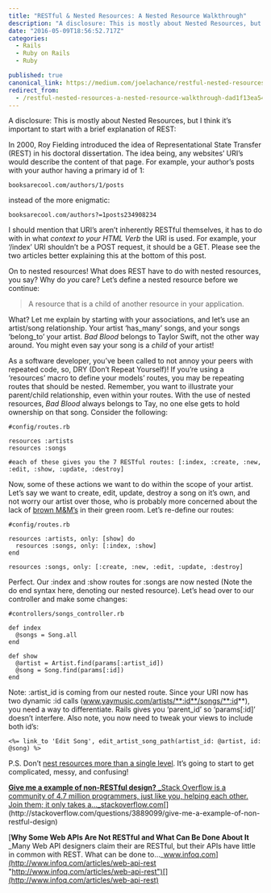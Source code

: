 ```yaml
---
title: "RESTful & Nested Resources: A Nested Resource Walkthrough"
description: "A disclosure: This is mostly about Nested Resources, but I think it’s important to start with a brief explanation of REST: In 2000, Roy Fielding introduced the idea of Representational State Transfer…"
date: "2016-05-09T18:56:52.717Z"
categories: 
  - Rails
  - Ruby on Rails
  - Ruby

published: true
canonical_link: https://medium.com/joelachance/restful-nested-resources-a-nested-resource-walkthrough-dad1f13ea54
redirect_from:
  - /restful-nested-resources-a-nested-resource-walkthrough-dad1f13ea54
---
```


A disclosure: This is mostly about Nested Resources, but I think it’s important to start with a brief explanation of REST:

In 2000, Roy Fielding introduced the idea of Representational State Transfer (REST) in his doctoral dissertation. The idea being, any websites’ URI’s would describe the content of that page. For example, your author’s posts with your author having a primary id of 1:

```
booksarecool.com/authors/1/posts
```

instead of the more enigmatic:

```
booksarecool.com/authors?=1posts234908234
```

I should mention that URI’s aren’t inherently RESTful themselves, it has to do with in what _context to your HTML Verb_ the URI is used. For example, your ‘/index’ URI shouldn’t be a POST request, it should be a GET. Please see the two articles better explaining this at the bottom of this post.

On to nested resources! What does REST have to do with nested resources, you say? Why do _you_ care? Let’s define a nested resource before we continue:

> A resource that is a child of another resource in your application.

What? Let me explain by starting with your associations, and let’s use an artist/song relationship. Your artist ‘has\_many’ songs, and your songs ‘belong\_to’ your artist. _Bad Blood_ belongs to Taylor Swift, not the other way around. You might even say your song is a _child_ of your artist!

As a software developer, you’ve been called to not annoy your peers with repeated code, so, DRY (Don’t Repeat Yourself)! If you’re using a ‘resources’ macro to define your models’ routes, you may be repeating routes that should be nested. Remember, you want to illustrate your parent/child relationship, even within your routes. With the use of nested resources, _Bad Blood_ always belongs to Tay, no one else gets to hold ownership on that song. Consider the following:

```
#config/routes.rb

resources :artists
resources :songs

#each of these gives you the 7 RESTful routes: [:index, :create, :new, :edit, :show, :update, :destroy]
```

Now, some of these actions we want to do within the scope of your artist. Let’s say we want to create, edit, update, destroy a song on it’s own, and not worry our artist over those, who is probably more concerned about the lack of [brown M&M’s](http://www.npr.org/sections/therecord/2012/02/14/146880432/the-truth-about-van-halen-and-those-brown-m-ms) in their green room. Let’s re-define our routes:

```
#config/routes.rb

resources :artists, only: [show] do
  resources :songs, only: [:index, :show]
end

resources :songs, only: [:create, :new, :edit, :update, :destroy]
```

Perfect. Our :index and :show routes for :songs are now nested (Note the do end syntax here, denoting our nested resource). Let’s head over to our controller and make some changes:

```
#controllers/songs_controller.rb

def index
  @songs = Song.all
end

def show
  @artist = Artist.find(params[:artist_id])
  @song = Song.find(params[:id])
end
```

Note: :artist\_id is coming from our nested route. Since your URI now has two dynamic :id calls (www.yaymusic.com/artists/**:id**/songs/**:id**), you need a way to differentiate. Rails gives you ‘parent\_id’ so ‘params\[:id\]’ doesn’t interfere. Also note, you now need to tweak your views to include both id’s:

```
<%= link_to 'Edit Song', edit_artist_song_path(artist_id: @artist, id: @song) %>
```

P.S. Don’t [nest resources more than a single level](http://weblog.jamisbuck.org/2007/2/5/nesting-resources). It’s going to start to get complicated, messy, and confusing!

[**Give me a example of non-RESTful design?**
_Stack Overflow is a community of 4.7 million programmers, just like you, helping each other. Join them; it only takes a…_stackoverflow.com](http://stackoverflow.com/questions/3889099/give-me-a-example-of-non-restful-design "http://stackoverflow.com/questions/3889099/give-me-a-example-of-non-restful-design")[](http://stackoverflow.com/questions/3889099/give-me-a-example-of-non-restful-design)

[**Why Some Web APIs Are Not RESTful and What Can Be Done About It**
_Many Web API designers claim their are RESTful, but their APIs have little in common with REST. What can be done to…_www.infoq.com](http://www.infoq.com/articles/web-api-rest "http://www.infoq.com/articles/web-api-rest")[](http://www.infoq.com/articles/web-api-rest)

